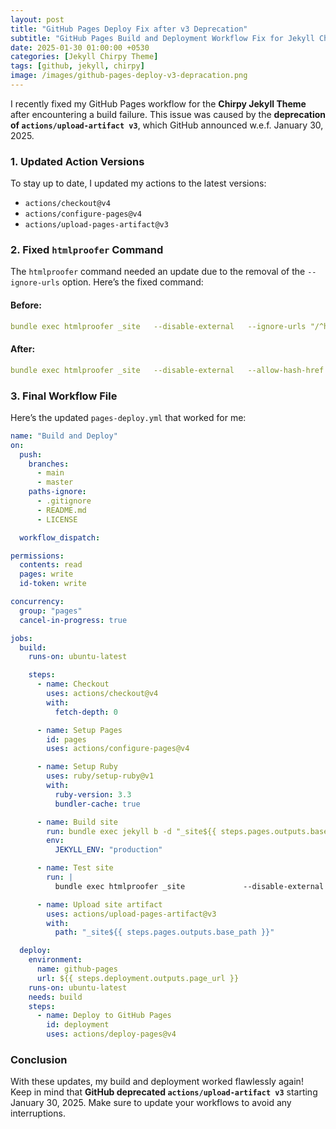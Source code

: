 ```yaml
---
layout: post
title: "GitHub Pages Deploy Fix after v3 Deprecation"
subtitle: "GitHub Pages Build and Deployment Workflow Fix for Jekyll Chirpy Theme after v3 Artifact Actions Deprecation"
date: 2025-01-30 01:00:00 +0530
categories: [Jekyll Chirpy Theme]
tags: [github, jekyll, chirpy]
image: /images/github-pages-deploy-v3-depracation.png
---
```



I recently fixed my GitHub Pages workflow for the **Chirpy Jekyll Theme** after encountering a build failure. This issue was caused by the **deprecation of `actions/upload-artifact v3`**, which GitHub announced w.e.f. January 30, 2025.

### **1. Updated Action Versions**
To stay up to date, I updated my actions to the latest versions:

- `actions/checkout@v4`
- `actions/configure-pages@v4`
- `actions/upload-pages-artifact@v3`

### **2. Fixed `htmlproofer` Command**
The `htmlproofer` command needed an update due to the removal of the `--ignore-urls` option. Here’s the fixed command:

#### **Before:**
```yaml
bundle exec htmlproofer _site   --disable-external   --ignore-urls "/^http:\/\/127.0.0.1/,/^http:\/\/0.0.0.0/,/^http:\/\/localhost/"
```

#### **After:**
```yaml
bundle exec htmlproofer _site   --disable-external   --allow-hash-href
```

### **3. Final Workflow File**
Here’s the updated `pages-deploy.yml` that worked for me:

```yaml
name: "Build and Deploy"
on:
  push:
    branches:
      - main
      - master
    paths-ignore:
      - .gitignore
      - README.md
      - LICENSE

  workflow_dispatch:

permissions:
  contents: read
  pages: write
  id-token: write

concurrency:
  group: "pages"
  cancel-in-progress: true

jobs:
  build:
    runs-on: ubuntu-latest

    steps:
      - name: Checkout
        uses: actions/checkout@v4
        with:
          fetch-depth: 0

      - name: Setup Pages
        id: pages
        uses: actions/configure-pages@v4

      - name: Setup Ruby
        uses: ruby/setup-ruby@v1
        with:
          ruby-version: 3.3
          bundler-cache: true

      - name: Build site
        run: bundle exec jekyll b -d "_site${{ steps.pages.outputs.base_path }}"
        env:
          JEKYLL_ENV: "production"

      - name: Test site
        run: |
          bundle exec htmlproofer _site             --disable-external             --allow-hash-href

      - name: Upload site artifact
        uses: actions/upload-pages-artifact@v3
        with:
          path: "_site${{ steps.pages.outputs.base_path }}"

  deploy:
    environment:
      name: github-pages
      url: ${{ steps.deployment.outputs.page_url }}
    runs-on: ubuntu-latest
    needs: build
    steps:
      - name: Deploy to GitHub Pages
        id: deployment
        uses: actions/deploy-pages@v4
```

### **Conclusion**
With these updates, my build and deployment worked flawlessly again! Keep in mind that **GitHub deprecated `actions/upload-artifact v3`** starting January 30, 2025. Make sure to update your workflows to avoid any interruptions.
